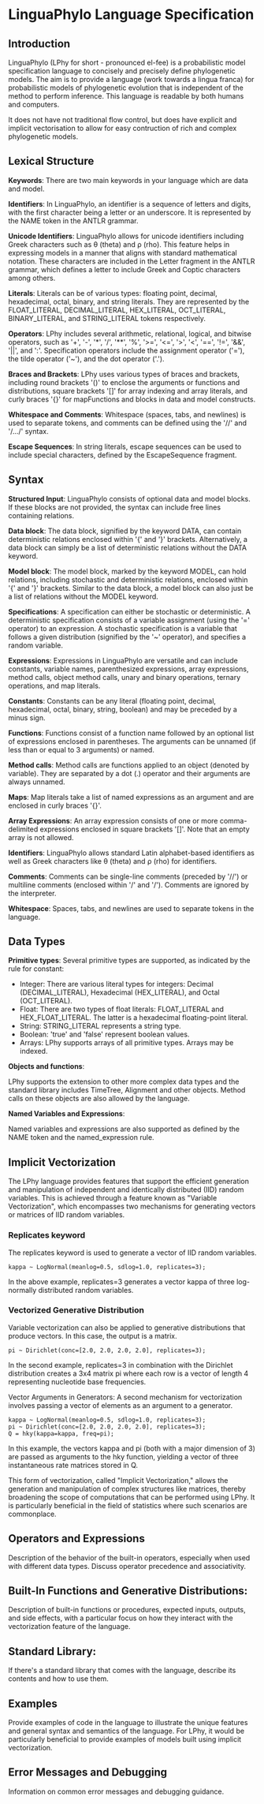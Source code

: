 # LinguaPhylo Language Specification

## Introduction

LinguaPhylo (LPhy for short - pronounced el-fee) is a probabilistic model specification language to concisely and precisely define phylogenetic models. The aim is to provide a language (work towards a lingua franca) for probabilistic models of phylogenetic evolution that is independent of the method to perform inference. This language is readable by both humans and computers.

It does not have not traditional flow control, but does have explicit and implicit vectorisation to allow for easy contruction of rich and complex phylogenetic models.

## Lexical Structure

__Keywords__: There are two main keywords in your language which are data and model.

__Identifiers__: In LinguaPhylo, an identifier is a sequence of letters and digits, with the first character being a letter or an underscore. It is represented by the NAME token in the ANTLR grammar.

__Unicode Identifiers__: LinguaPhylo allows for unicode identifiers including Greek characters such as θ (theta) and ρ (rho). This feature helps in expressing models in a manner that aligns with standard mathematical notation. These characters are included in the Letter fragment in the ANTLR grammar, which defines a letter to include Greek and Coptic characters among others.

__Literals__: Literals can be of various types: floating point, decimal, hexadecimal, octal, binary, and string literals. They are represented by the FLOAT_LITERAL, DECIMAL_LITERAL, HEX_LITERAL, OCT_LITERAL, BINARY_LITERAL, and STRING_LITERAL tokens respectively.

__Operators__: LPhy includes several arithmetic, relational, logical, and bitwise operators, such as '+', '-', '*', '/', '**', '%', '>=', '<=', '>', '<', '==', '!=', '&&', '||', and ':'. Specification operators include the assignment operator ('='), the tilde operator ('~'), and the dot operator ('.').

__Braces and Brackets__: LPhy uses various types of braces and brackets, including round brackets '()' to enclose the arguments or functions and distributions, square brackets '[]' for array indexing and array literals, and curly braces '{}' for mapFunctions and blocks in data and model constructs.

__Whitespace and Comments__: Whitespace (spaces, tabs, and newlines) is used to separate tokens, and comments can be defined using the '//' and '/.../' syntax.

__Escape Sequences__: In string literals, escape sequences can be used to include special characters, defined by the EscapeSequence fragment.

## Syntax

__Structured Input__: LinguaPhylo consists of optional data and model blocks. If these blocks are not provided, the syntax can include free lines containing relations.

__Data block__: The data block, signified by the keyword DATA, can contain deterministic relations enclosed within '{' and '}' brackets. Alternatively, a data block can simply be a list of deterministic relations without the DATA keyword.

__Model block__: The model block, marked by the keyword MODEL, can hold relations, including stochastic and deterministic relations, enclosed within '{' and '}' brackets. Similar to the data block, a model block can also just be a list of relations without the MODEL keyword.

__Specifications__: A specification can either be stochastic or deterministic. A deterministic specification consists of a variable assignment (using the '=' operator) to an expression. A stochastic specification is a variable that follows a given distribution (signified by the '~' operator), and specifies a random variable.

__Expressions__: Expressions in LinguaPhylo are versatile and can include constants, variable names, parenthesized expressions, array expressions, method calls, object method calls, unary and binary operations, ternary operations, and map literals.

__Constants__: Constants can be any literal (floating point, decimal, hexadecimal, octal, binary, string, boolean) and may be preceded by a minus sign.

__Functions__: Functions consist of a function name followed by an optional list of expressions enclosed in parentheses. The arguments can be unnamed (if less than or equal to 3 arguments) or named.

__Method calls__: Method calls are functions applied to an object (denoted by variable). They are separated by a dot (.) operator and their arguments are always unnamed.

__Maps__: Map literals take a list of named expressions as an argument and are enclosed in curly braces '{}'.

__Array Expressions__: An array expression consists of one or more comma-delimited expressions enclosed in square brackets '[]'. Note that an empty array is not allowed.

__Identifiers__: LinguaPhylo allows standard Latin alphabet-based identifiers as well as Greek characters like θ (theta) and ρ (rho) for identifiers.

__Comments__: Comments can be single-line comments (preceded by '//') or multiline comments (enclosed within '/' and '/'). Comments are ignored by the interpreter.

__Whitespace__: Spaces, tabs, and newlines are used to separate tokens in the language.

## Data Types

__Primitive types__: Several primitive types are supported, as indicated by the rule for constant:

* Integer: There are various literal types for integers: Decimal (DECIMAL_LITERAL), Hexadecimal (HEX_LITERAL), and Octal (OCT_LITERAL).
* Float: There are two types of float literals: FLOAT_LITERAL and HEX_FLOAT_LITERAL. The latter is a hexadecimal floating-point literal.
* String: STRING_LITERAL represents a string type.
* Boolean: 'true' and 'false' represent boolean values.
* Arrays: LPhy supports arrays of all primitive types. Arrays may be indexed.

__Objects and functions__: 

LPhy supports the extension to other more complex data types and the standard library includes TimeTree, Alignment and other objects. Method calls on these objects are also allowed by the language.

__Named Variables and Expressions__: 

Named variables and expressions are also supported as defined by the NAME token and the named_expression rule.

## Implicit Vectorization

The LPhy language provides features that support the efficient generation and manipulation of independent and identically distributed (IID) random variables. This is achieved through a feature known as "Variable Vectorization", which encompasses two mechanisms for generating vectors or matrices of IID random variables.

### Replicates keyword

The replicates keyword is used to generate a vector of IID random variables.

```lphy
kappa ~ LogNormal(meanlog=0.5, sdlog=1.0, replicates=3);
````

In the above example, replicates=3 generates a vector kappa of three log-normally distributed random variables.

### Vectorized Generative Distribution

Variable vectorization can also be applied to generative distributions that produce vectors. In this case, the output is a matrix.

```lphy
pi ~ Dirichlet(conc=[2.0, 2.0, 2.0, 2.0], replicates=3);
```

In the second example, replicates=3 in combination with the Dirichlet distribution creates a 3x4 matrix pi where each row is a vector of length 4 representing nucleotide base frequencies.

Vector Arguments in Generators: A second mechanism for vectorization involves passing a vector of elements as an argument to a generator.

```lphy
kappa ~ LogNormal(meanlog=0.5, sdlog=1.0, replicates=3);
pi ~ Dirichlet(conc=[2.0, 2.0, 2.0, 2.0], replicates=3);
Q = hky(kappa=kappa, freq=pi);
```

In this example, the vectors kappa and pi (both with a major dimension of 3) are passed as arguments to the hky function, yielding a vector of three instantaneous rate matrices stored in Q.

This form of vectorization, called "Implicit Vectorization," allows the generation and manipulation of complex structures like matrices, thereby broadening the scope of computations that can be performed using LPhy. It is particularly beneficial in the field of statistics where such scenarios are commonplace.

## Operators and Expressions

Description of the behavior of the built-in operators, especially when used with different data types. Discuss operator precedence and associativity.

## Built-In Functions and Generative Distributions:

Description of built-in functions or procedures, expected inputs, outputs, and side effects, with a particular focus on how they interact with the vectorization feature of the language.

## Standard Library: 

If there's a standard library that comes with the language, describe its contents and how to use them.

## Examples

Provide examples of code in the language to illustrate the unique features and general syntax and semantics of the language. For LPhy, it would be particularly beneficial to provide examples of models built using implicit vectorization.

## Error Messages and Debugging

Information on common error messages and debugging guidance.
